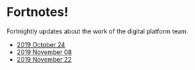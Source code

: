 # Fortnotes!

Fortnightly updates about the work of the digital platform team.

- [2019 October 24](20191024.md)
- [2019 November 08](20191108.md)
- [2019 November 22](20191122.md)
